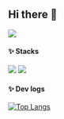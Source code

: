 ## Hi there 👋

<!--
**jeongmin1016/jeongmin1016** is a ✨ _special_ ✨ repository because its `README.md` (this file) appears on your GitHub profile.

Here are some ideas to get you started:

- 🔭 I’m currently working on ...
- 🌱 I’m currently learning ...
- 👯 I’m looking to collaborate on ...
- 🤔 I’m looking for help with ...
- 💬 Ask me about ...
- 📫 How to reach me: ...
- 😄 Pronouns: ...
- ⚡ Fun fact: ...
-->

<img src="https://github-readme-stats.vercel.app/api?username=gyeongho-cho&show_icons=true&theme=dracula">


#### ✨ Stacks
<img src="https://img.shields.io/badge/Python-3777AB?style=flat&logo=Python&logoColor=white"/> 
<img src="https://img.shields.io/badge/PyTorch-EE3C2C?style=flat&logo=PyTorch&logoColor=white"/>

#### ✨ Dev logs

[![Top Langs](https://github-readme-stats.vercel.app/api/top-langs/?username=gyeongho-cho&layout=compact&custom_title=My&nbsp;Language&nbsp;⌨️&bg_color=30,f7cac9,92a8d1&title_color=fff&text_color=fff)](https://github.com/anuraghazra/github-readme-stats) 
